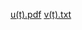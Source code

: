 [u(t).pdf](https://github.com/user-attachments/files/16630518/u.t.pdf)
[v(t).txt](https://github.com/user-attachments/files/16630520/v.t.txt)
